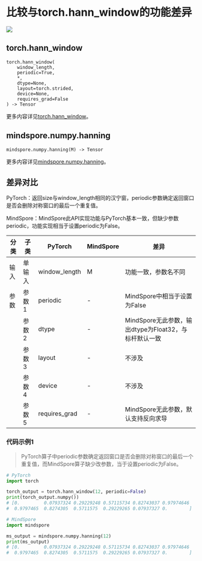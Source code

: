 # 比较与torch.hann_window的功能差异

<a href="https://gitee.com/mindspore/docs/blob/master/docs/mindspore/source_zh_cn/note/api_mapping/pytorch_diff/mindspore.numpy.hanning.md" target="_blank"><img src="https://mindspore-website.obs.cn-north-4.myhuaweicloud.com/website-images/master/resource/_static/logo_source.png"></a>

## torch.hann_window

```text
torch.hann_window(
    window_length,
    periodic=True,
    *,
    dtype=None,
    layout=torch.strided,
    device=None,
    requires_grad=False
) -> Tensor
```

更多内容详见[torch.hann_window](https://pytorch.org/docs/1.8.1/generated/torch.hann_window.html)。

## mindspore.numpy.hanning

```text
mindspore.numpy.hanning(M) -> Tensor
```

更多内容详见[mindspore.numpy.hanning](https://mindspore.cn/docs/zh-CN/master/api_python/numpy/mindspore.numpy.hanning.html)。

## 差异对比

PyTorch：返回size与window_length相同的汉宁窗，periodic参数确定返回窗口是否会删除对称窗口的最后一个重复值。

MindSpore：MindSpore此API实现功能与PyTorch基本一致，但缺少参数periodic，功能实现相当于设置periodic为False。

| 分类 | 子类 |PyTorch | MindSpore | 差异 |
| --- | --- | --- | --- |---|
| 输入 | 单输入 |window_length | M | 功能一致，参数名不同 |
|参数 | 参数1 | periodic | -    | MindSpore中相当于设置为False |
|  | 参数2 | dtype        | -    | MindSpore无此参数，输出dtype为Float32，与标杆默认一致 |
| | 参数3 | layout | - | 不涉及 |
| | 参数4 | device | - | 不涉及 |
| | 参数5 | requires_grad | - | MindSpore无此参数，默认支持反向求导 |

### 代码示例1

> PyTorch算子中periodic参数确定返回窗口是否会删除对称窗口的最后一个重复值，而MindSpore算子缺少改参数，当于设置periodic为False。

```python
# PyTorch
import torch

torch_output = torch.hann_window(12, periodic=False)
print(torch_output.numpy())
# [0.         0.07937324 0.29229248 0.57115734 0.82743037 0.97974646
#  0.9797465  0.8274305  0.5711575  0.29229265 0.07937327 0.        ]

# MindSpore
import mindspore

ms_output = mindspore.numpy.hanning(12)
print(ms_output)
# [0.         0.07937324 0.29229248 0.57115734 0.82743037 0.97974646
#  0.9797465  0.8274305  0.5711575  0.29229265 0.07937327 0.        ]
```
